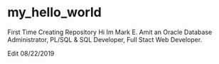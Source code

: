 # my_hello_world
First Time Creating Repository
Hi Im Mark E. Amit
an Oracle Database Administrator, PL/SQL & SQL Developer, Full Stact Web Developer.

Edit 08/22/2019
